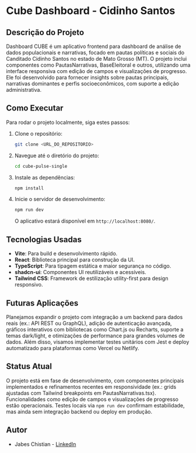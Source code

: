 # Cube Dashboard - Cidinho Santos

## Descrição do Projeto

Dashboard CUBE é um aplicativo frontend para dashboard de análise de dados populacionais e narrativas, focado em pautas políticas e sociais do Canditado Cidinho Santos no estado de Mato Grosso (MT). O projeto inclui componentes como PautasNarrativas, BaseEleitoral e outros, utilizando uma interface responsiva com edição de campos e visualizações de progresso. Ele foi desenvolvido para fornecer insights sobre pautas principais, narrativas dominantes e perfis socioeconômicos, com suporte a edição administrativa.

## Como Executar

Para rodar o projeto localmente, siga estes passos:

1. Clone o repositório:
   ```bash
   git clone <URL_DO_REPOSITORIO>
   ```

2. Navegue até o diretório do projeto:
   ```bash
   cd cube-pulse-single
   ```

3. Instale as dependências:
   ```bash
   npm install
   ```

4. Inicie o servidor de desenvolvimento:
   ```bash
   npm run dev
   ```

   O aplicativo estará disponível em `http://localhost:8080/`.

## Tecnologias Usadas

- **Vite**: Para build e desenvolvimento rápido.
- **React**: Biblioteca principal para construção da UI.
- **TypeScript**: Para tipagem estática e maior segurança no código.
- **shadcn-ui**: Componentes UI reutilizáveis e acessíveis.
- **Tailwind CSS**: Framework de estilização utility-first para design responsivo.

## Futuras Aplicações

Planejamos expandir o projeto com integração a um backend para dados reais (ex.: API REST ou GraphQL), adição de autenticação avançada, gráficos interativos com bibliotecas como Chart.js ou Recharts, suporte a temas dark/light, e otimizações de performance para grandes volumes de dados. Além disso, visamos implementar testes unitários com Jest e deploy automatizado para plataformas como Vercel ou Netlify.

## Status Atual

O projeto está em fase de desenvolvimento, com componentes principais implementados e refinamentos recentes em responsividade (ex.: grids ajustadas com Tailwind breakpoints em PautasNarrativas.tsx). Funcionalidades como edição de campos e visualizações de progresso estão operacionais. Testes locais via `npm run dev` confirmam estabilidade, mas ainda sem integração backend ou deploy em produção.

## Autor

- Jabes Chistian - [LinkedIn](https://www.linkedin.com/in/jabes-chistian)
